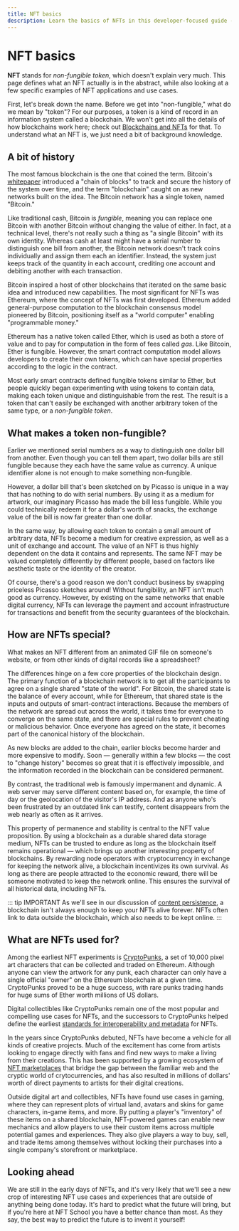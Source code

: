 ```yaml
---
title: NFT basics
description: Learn the basics of NFTs in this developer-focused guide - what they are, why they are important, and how they are shaping the future of the arts, games, collectibles, and more.
---
```

 # NFT basics

**NFT** stands for _non-fungible token_, which doesn't explain very much. This page defines what an NFT actually is in the abstract, while also looking at a few specific examples of NFT applications and use cases.

First, let's break down the name. Before we get into "non-fungible," what do we mean by "token"? For our purposes, a token is a kind of record in an information system called a blockchain. We won't get into all the details of how blockchains work here; check out [Blockchains and NFTs](./blockchains.md) for that. To understand what an NFT is, we just need a bit of background knowledge.

## A bit of history

The most famous blockchain is the one that coined the term. Bitcoin's [whitepaper](https://bitcoin.org/bitcoin.pdf) introduced a "chain of blocks" to track and secure the history of the system over time, and the term "blockchain" caught on as new networks built on the idea. The Bitcoin network has a single token, named "Bitcoin." 

Like traditional cash, Bitcoin is _fungible_, meaning you can replace one Bitcoin with another Bitcoin without changing the value of either. In fact, at a technical level, there's not really such a thing as "a single Bitcoin" with its own identity. Whereas cash at least might have a serial number to distinguish one bill from another, the Bitcoin network doesn't track coins individually and assign them each an identifier. Instead, the system just keeps track of the quantity in each account, crediting one account and debiting another with each transaction.

Bitcoin inspired a host of other blockchains that iterated on the same basic idea and introduced new capabilities. The most significant for NFTs was Ethereum, where the concept of NFTs was first developed. Ethereum added general-purpose computation to the blockchain consensus model pioneered by Bitcoin, positioning itself as a "world computer" enabling "programmable money." 

Ethereum has a native token called Ether, which is used as both a store of value and to pay for computation in the form of fees called _gas_. Like Bitcoin, Ether is fungible. However, the smart contract computation model allows developers to create their own tokens, which can have special properties according to the logic in the contract. 

Most early smart contracts defined fungible tokens similar to Ether, but people quickly began experimenting with using tokens to contain data, making each token unique and distinguishable from the rest. The result is a token that can't easily be exchanged with another arbitrary token of the same type, or a _non-fungible token_. 

## What makes a token non-fungible?

Earlier we mentioned serial numbers as a way to distinguish one dollar bill from another. Even though you can tell them apart, two dollar bills are still fungible because they each have the same value as currency. A unique identifier alone is not enough to make something non-fungible.

However, a dollar bill that's been sketched on by Picasso is unique in a way that has nothing to do with serial numbers. By using it as a medium for artwork, our imaginary Picasso has made the bill less fungible. While you could technically redeem it for a dollar's worth of snacks, the exchange value of the bill is now far greater than one dollar.

In the same way, by allowing each token to contain a small amount of arbitrary data, NFTs become a medium for creative expression, as well as a unit of exchange and account. The value of an NFT is thus highly dependent on the data it contains and represents. The same NFT may be valued completely differently by different people, based on factors like aesthetic taste or the identity of the creator.

Of course, there's a good reason we don't conduct business by swapping priceless Picasso sketches around! Without fungibility, an NFT isn't much good as currency. However, by existing on the same networks that enable digital currency, NFTs can leverage the payment and account infrastructure for transactions and benefit from the security guarantees of the blockchain.

## How are NFTs special?

What makes an NFT different from an animated GIF file on someone's website, or from other kinds of digital records like a spreadsheet?

The differences hinge on a few core properties of the blockchain design. The primary function of a blockchain network is to get all the participants to agree on a single shared "state of the world". For Bitcoin, the shared state is the balance of every account, while for Ethereum, that shared state is the inputs and outputs of smart-contract interactions. Because the members of the network are spread out across the world, it takes time for everyone to converge on the same state, and there are special rules to prevent cheating or malicious behavior. Once everyone has agreed on the state, it becomes part of the canonical history of the blockchain.

As new blocks are added to the chain, earlier blocks become harder and more expensive to modify. Soon — generally within a few blocks — the cost to "change history" becomes so great that it is effectively impossible, and the information recorded in the blockchain can be considered permanent.

By contrast, the traditional web is famously impermanent and dynamic. A web server may serve different content based on, for example, the time of day or the geolocation of the visitor's IP address. And as anyone who's been frustrated by an outdated link can testify, content disappears from the web nearly as often as it arrives. 

This property of permanence and stability is central to the NFT value proposition. By using a blockchain as a durable shared data storage medium, NFTs can be trusted to endure as long as the blockchain itself remains operational — which brings up another interesting property of blockchains. By rewarding node operators with cryptocurrency in exchange for keeping the network alive, a blockchain incentivizes its own survival. As long as there are people attracted to the economic reward, there will be someone motivated to keep the network online. This ensures the survival of all historical data, including NFTs.

::: tip IMPORTANT
As we'll see in our discussion of [content persistence](/concepts/content-persistence.md), a blockchain isn't always enough to keep your NFTs alive forever. NFTs often link to data outside the blockchain, which also needs to be kept online.
:::

## What are NFTs used for?

Among the earliest NFT experiments is [CryptoPunks](https://www.larvalabs.com/cryptopunks), a set of 10,000 pixel art characters that can be collected and traded on Ethereum. Although anyone can view the artwork for any punk, each character can only have a single official "owner" on the Ethereum blockchain at a given time. CryptoPunks proved to be a huge success, with rare punks trading hands for huge sums of Ether worth millions of US dollars.

Digital collectibles like CryptoPunks remain one of the most popular and compelling use cases for NFTs, and the successors to CryptoPunks helped define the earliest [standards for interoperability and metadata](/reference/metadata-schemas.md) for NFTs.

In the years since CryptoPunks debuted, NFTs have become a vehicle for all kinds of creative projects. Much of the excitement has come from artists looking to engage directly with fans and find new ways to make a living from their creations. This has been supported by a growing ecosystem of [NFT marketplaces](/reference/nft-marketplaces.md) that bridge the gap between the familiar web and the cryptic world of crytocurrencies, and has also resulted in millions of dollars' worth of direct payments to artists for their digital creations.

Outside digital art and collectibles, NFTs have found use cases in gaming, where they can represent plots of virtual land, avatars and skins for game characters, in-game items, and more. By putting a player's "inventory" of these items on a shared blockchain, NFT-powered games can enable new mechanics and allow players to use their custom items across multiple potential games and experiences. They also give players a way to buy, sell, and trade items among themselves without locking their purchases into a single company's storefront or marketplace.

## Looking ahead

We are still in the early days of NFTs, and it's very likely that we'll see a new crop of interesting NFT use cases and experiences that are outside of anything being done today. It's hard to predict what the future will bring, but if you're here at NFT School you have a better chance than most. As they say, the best way to predict the future is to invent it yourself!
